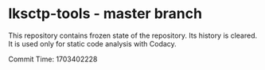 # lksctp-tools - master branch

This repository contains frozen state of the repository.
Its history is cleared. It is used only for static code
analysis with Codacy.

Commit Time: 1703402228